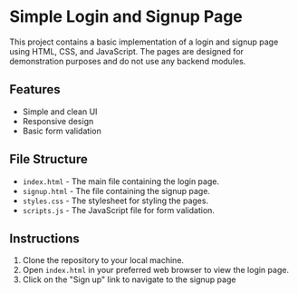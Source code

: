 # Simple Login and Signup Page

This project contains a basic implementation of a login and signup page using HTML, CSS, and JavaScript. The pages are designed for demonstration purposes and do not use any backend modules.

## Features

- Simple and clean UI
- Responsive design
- Basic form validation

## File Structure

- `index.html` - The main file containing the login page.
- `signup.html` - The file containing the signup page.
- `styles.css` - The stylesheet for styling the pages.
- `scripts.js` - The JavaScript file for form validation.

## Instructions

1. Clone the repository to your local machine.
2. Open `index.html` in your preferred web browser to view the login page.
3. Click on the "Sign up" link to navigate to the signup page

##    
